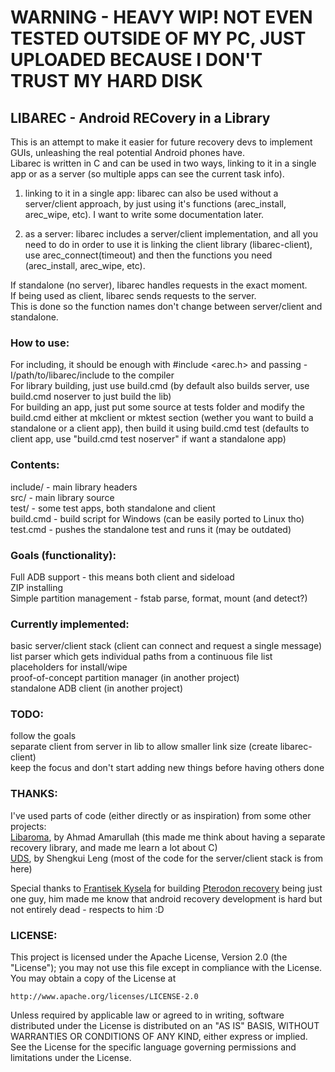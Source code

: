 # WARNING - HEAVY WIP! NOT EVEN TESTED OUTSIDE OF MY PC, JUST UPLOADED BECAUSE I DON'T TRUST MY HARD DISK

## LIBAREC - Android RECovery in a Library

This is an attempt to make it easier for future recovery devs to implement GUIs, unleashing the real potential Android phones have.  
Libarec is written in C and can be used in two ways, linking to it in a single app or as a server (so multiple apps can see the current task info).

1) linking to it in a single app: 
libarec can also be used without a server/client approach, by just using 
it's functions (arec_install, arec_wipe, etc). I want to write some documentation later.

2) as a server: 
libarec includes a server/client implementation, and all you need to do
in order to use it is linking the client library (libarec-client), use 
arec_connect(timeout) and then the functions you need (arec_install, arec_wipe, etc).

If standalone (no server), libarec handles requests in the exact moment.  
If being used as client, libarec sends requests to the server.  
This is done so the function names don't change between server/client and standalone.

### How to use:
For including, it should be enough with #include <arec.h> and passing -I/path/to/libarec/include to the compiler  
For library building, just use build.cmd (by default also builds server, use build.cmd noserver to just build the lib)  
For building an app, just put some source at tests folder and modify the build.cmd either at mkclient or mktest section (wether you want to build a standalone or a client app), then build it using build.cmd test (defaults to client app, use "build.cmd test noserver" if want a standalone app)

### Contents: 
include/ - main library headers  
src/ - main library source  
test/ - some test apps, both standalone and client  
build.cmd - build script for Windows (can be easily ported to Linux tho)  
test.cmd - pushes the standalone test and runs it (may be outdated)

### Goals (functionality): 
Full ADB support - this means both client and sideload  
ZIP installing  
Simple partition management - fstab parse, format, mount (and detect?)

### Currently implemented: 
basic server/client stack (client can connect and request a single message)  
list parser which gets individual paths from a continuous file list  
placeholders for install/wipe  
proof-of-concept partition manager (in another project)  
standalone ADB client (in another project)  

### TODO: 
follow the goals  
separate client from server in lib to allow smaller link size (create libarec-client)  
keep the focus and don't start adding new things before having others done  

### THANKS:
I've used parts of code (either directly or as inspiration) from some other projects:  
[Libaroma](https://github.com/amarullz/libaroma), by Ahmad Amarullah (this made me think about having a separate recovery library, and made me learn a lot about C)  
[UDS](https://github.com/shengkui/uds), by Shengkui Leng (most of the code for the server/client stack is from here)  
  
Special thanks to [Frantisek Kysela](https://github.com/Kysela/) for building [Pterodon recovery](https://github.com/PterodonRecovery/pterodon) being just one guy, him made me know that android recovery development is hard but not entirely dead - respects to him :D
  
### LICENSE: 
This project is licensed under the Apache License, Version 2.0 (the "License"); you may not use this file except in compliance with the License.  
You may obtain a copy of the License at  
  
    http://www.apache.org/licenses/LICENSE-2.0  
  
Unless required by applicable law or agreed to in writing, software distributed under the License is distributed on an "AS IS" BASIS, WITHOUT WARRANTIES OR CONDITIONS OF ANY KIND, either express or implied.  
See the License for the specific language governing permissions and limitations under the License.  
